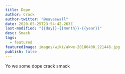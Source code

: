```yaml
---
title: Dope
author: Crack
author-twitter: "@eaveswall"
date: 2020-05-25T23:54:42.263Z
last-modified: "{{day}}-{{month}}-{{year}}"
desc: Smack
tags:
  - featured
featuredImage: images/wiki/akwe-20180408_221448.jpg
publish: false
---
```

Yo we some dope crack smack